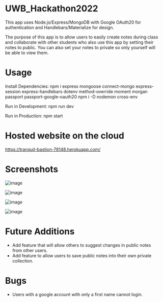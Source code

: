 # UWB_Hackathon2022

This app uses Node.js/Express/MongoDB with Google OAuth20 for authentication and Handlebars/Materialize for design. 

The purpose of this app is to allow users to easily create notes during class and collaborate with other students who also use this app by setting their notes to public. You can also set your notes to private so only yourself will be able to view them. 

# Usage
Install Dependencies:
  npm i express mongoose connect-mongo express-session express-handlebars dotenv method-override moment morgan passport passport-google-oauth20
  npm i -D nodemon cross-env
  
Run in Development:
  npm run dev
  
Run in Production:
  npm start
  
# Hosted website on the cloud
https://tranquil-bastion-78148.herokuapp.com/ 

# Screenshots
![image](https://user-images.githubusercontent.com/77636982/168485281-3df4e3cf-9a59-466f-989f-17764c3d2558.png)

![image](https://user-images.githubusercontent.com/77636982/168485369-535b9908-2844-4525-a834-5972e4cfd3eb.png)

![image](https://user-images.githubusercontent.com/77636982/168485390-7df2783c-a582-4be6-903e-e84df1e7eb1e.png)

![image](https://user-images.githubusercontent.com/77636982/168485424-2c538597-864e-4cc4-9a2a-32ea1cab096c.png)


# Future Additions

- Add feature that will allow others to suggest changes in public notes from other users.
- Add feature to allow users to save public notes into their own private collection.

# Bugs
- Users with a google account with only a first name cannot login. 
